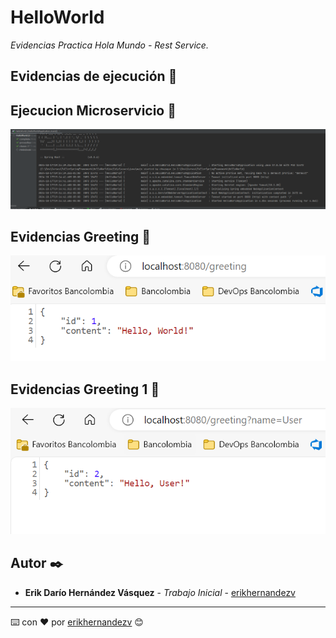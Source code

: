 # HelloWorld

_Evidencias Practica Hola Mundo - Rest Service._

## Evidencias de ejecución 🚀

## Ejecucion Microservicio 🚀
![img.png](RunService.png)

## Evidencias Greeting 🚀
![img.png](GreetingService.png)

## Evidencias Greeting 1 🚀
![img.png](GreetingService1.png)

## Autor ✒️

* **Erik Darío Hernández Vásquez** - *Trabajo Inicial* - [erikhernandezv]([https://github.com/erikhernandezv](https://github.com/erikhernandezv/TallerSpringFramework/tree/main/HelloWorld))


---
⌨️ con ❤️ por [erikhernandezv](https://github.com/erikhernandezv) 😊
